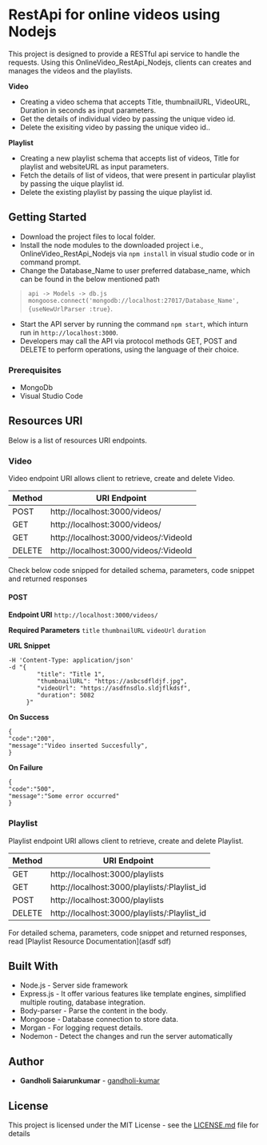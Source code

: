 # RestApi for online videos using Nodejs

This project is designed to provide a RESTful api service to handle the requests.
Using this OnlineVideo_RestApi_Nodejs, clients can creates and manages the videos and the playlists.

**Video**
* Creating a video schema that accepts Title, thumbnailURL, VideoURL, Duration in seconds as input parameters. 
* Get the details of individual video by passing the unique video id.
* Delete the exisiting video by passing the unique video id..

**Playlist**
* Creating a new playlist schema that accepts list of videos, Title for playlist and websiteURL as input parameters.
* Fetch the details of list of videos, that were present in particular playlist by passing the uique playlist id.
* Delete the existing playlist by passing the uique playlist id.


## Getting Started

* Download the project files to local folder.
* Install the node modules to the downloaded project i.e., OnlineVideo_RestApi_Nodejs via `npm install` in visual studio code or in command prompt.  
* Change the Database_Name to user preferred database_name, which can be found in the below mentioned path
> `api -> Models -> db.js`  
> `mongoose.connect('mongodb://localhost:27017/Database_Name', {useNewUrlParser :true}`.
* Start the API server by running the command `npm start`, which inturn run in `http://localhost:3000`.
* Developers may call the API via protocol methods GET, POST and DELETE to perform operations, using the language of their choice.

### Prerequisites

* MongoDb 
* Visual Studio Code

## Resources URI
Below is a list of resources URI endpoints. 

### Video
Video endpoint URI allows client to retrieve, create and delete Video.

| Method | URI Endpoint |
| ------------- | ------------- |
| POST | http://localhost:3000/videos/ |
| GET | http://localhost:3000/videos/ |
| GET | http://localhost:3000/videos/:VideoId |
| DELETE | http://localhost:3000/videos/:VideoId |

Check below code snipped for detailed schema, parameters, code snippet and returned responses  

#### POST

**Endpoint URI**
`http://localhost:3000/videos/`

**Required Parameters**
`title` `thumbnailURL` `videoUrl` `duration`

**URL Snippet**  
```
-H 'Content-Type: application/json'  
-d "{  
        "title": "Title 1",  
        "thumbnailURL": "https://asbcsdfldjf.jpg",  
        "videoUrl": "https://asdfnsdlo.sldjflkdsf",  
        "duration": 5082  
     }"  
```

**On Success**  
```
{  
"code":"200",  
"message":"Video inserted Succesfully",  
}  
```

**On Failure**
```
{
"code":"500",
"message":"Some error occurred"
}
```

### Playlist
Playlist endpoint URI allows client to retrieve, create and delete Playlist.

| Method | URI Endpoint |
| ------------- | ------------- |
| GET | http://localhost:3000/playlists |
| GET | http://localhost:3000/playlists/:Playlist_id |
| POST | http://localhost:3000/playlists |
| DELETE | http://localhost:3000/playlists/:Playlist_id |

For detailed schema, parameters, code snippet and returned responses, read [Playlist Resource Documentation](asdf sdf)

## Built With

* Node.js - Server side framework
* Express.js - It offer various features like template engines, simplified multiple routing, database integration.
* Body-parser - Parse the content in the body.
* Mongoose - Database connection to store data.
* Morgan - For logging request details.
* Nodemon - Detect the changes and run the server automatically

## Author

* **Gandholi Saiarunkumar** - [gandholi-kumar](https://github.com/gandholi-kumar)

## License

This project is licensed under the MIT License - see the [LICENSE.md](https://github.com/gandholi-kumar/OnlineVideo_RestApi_Nodejs/blob/master/LICENSE) file for details
